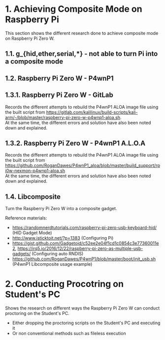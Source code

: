 # 1. Achieving Composite Mode on Raspberry Pi
This section shows the different research done to achieve composite mode on Raspberry Pi Zero W.  

## 1.1. g_{hid,ether,serial,*} - not able to turn Pi into a composite mode
## 1.2. Raspberry Pi Zero W - P4wnP1
## 1.3.1. Raspberry Pi Zero W - GitLab
Records the different attempts to rebuild the P4wnP1 ALOA image file using the built script from https://gitlab.com/kalilinux/build-scripts/kali-arm/-/blob/master/raspberry-pi-zero-w-p4wnp1-aloa.sh.   
At the same time, the different errors and solution have also been noted down and explained.

## 1.3.2. Raspberry Pi Zero W - P4wnP1 A.L.O.A
Records the different attempts to rebuild the P4wnP1 ALOA image file using the built script from https://github.com/RoganDawes/P4wnP1_aloa/blob/master/build_support/rpi0w-nexmon-p4wnp1-aloa.sh  
At the same time, the different errors and solution have also been noted down and explained.

## 1.4. Libcomposite
Turn the Raspberry Pi Zero W into a composite gadget. 

Reference materials:   
- https://randomnerdtutorials.com/raspberry-pi-zero-usb-keyboard-hid/ (HID Gadget Mode)
- http://www.isticktoit.net/?p=1383 (Configuring Pi)
- https://gist.github.com/Gadgetoid/c52ee2e04f1cd1c0854c3e77360011e2, https://irq5.io/2016/12/22/raspberry-pi-zero-as-multiple-usb-gadgets/ (Configuring auto RNDIS)
- https://github.com/RoganDawes/P4wnP1/blob/master/boot/init_usb.sh (P4wnP1 Libcomposite usage example)

# 2. Conducting Procotring on Student's PC
Shows the research on different ways the Raspberry Pi Zero W can conduct proctoring on the Student's PC.
- Either dropping the proctoring scripts on the Student's PC and executing it
- Or non conventional methods such as fileless execution

